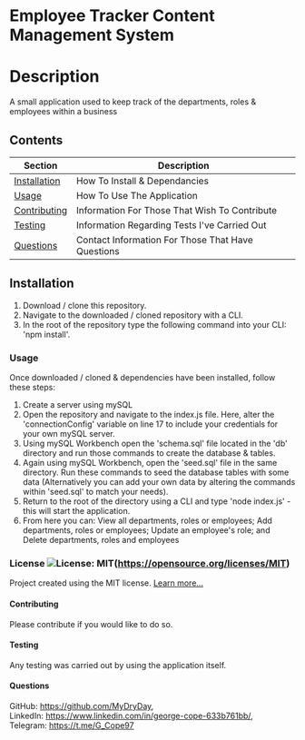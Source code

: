 # Employee Tracker Content Management System

  # Description
  A small application used to keep track of the departments, roles & employees within a business

  ## Contents
  Section                       | Description
  ----------------------------- | --------------------------------------------------
  [Installation](#Installation) | How To Install & Dependancies
  [Usage](#Usage)               | How To Use The Application
  [Contributing](#Contributing) | Information For Those That Wish To Contribute
  [Testing](#Testing)           | Information Regarding Tests I've Carried Out
  [Questions](#Questions)       | Contact Information For Those That Have Questions

  ## Installation
  1. Download / clone this repository. 
  2. Navigate to the downloaded / cloned repository with a CLI. 
  3. In the root of the repository type the following command into your CLI: 'npm install'. 

  ### Usage
  Once downloaded / cloned & dependencies have been installed, follow these steps: 
  1. Create a server using mySQL 
  2. Open the repository and navigate to the index.js file. Here, alter the 'connectionConfig' variable on line 17 to include your credentials for your own mySQL server. 
  3. Using mySQL Workbench open the 'schema.sql' file located in the 'db' directory and run those commands to create the database & tables. 
  4. Again using mySQL Workbench, open the 'seed.sql' file in the same directory. Run these commands to seed the database tables with some data (Alternatively you can add your        own data by altering the commands within 'seed.sql' to match your needs). 
  5. Return to the root of the directory using a CLI and type 'node index.js' - this will start the application. 
  6. From here you can: View all departments, roles or employees; Add departments, roles or employees; Update an employee's role; and Delete departments, roles and employees

  ### License ![License: MIT](https://img.shields.io/badge/License-MIT-yellow.svg)(https://opensource.org/licenses/MIT) 
 
  Project created using the MIT license.
  [Learn more...](https://opensource.org/licenses/MIT)

  #### Contributing
  Please contribute if you would like to do so.

  #### Testing
  Any testing was carried out by using the application itself.

  #### Questions
  GitHub: https://github.com/MyDryDay,  
  LinkedIn: https://www.linkedin.com/in/george-cope-633b761bb/,  
  Telegram: https://t.me/G_Cope97
